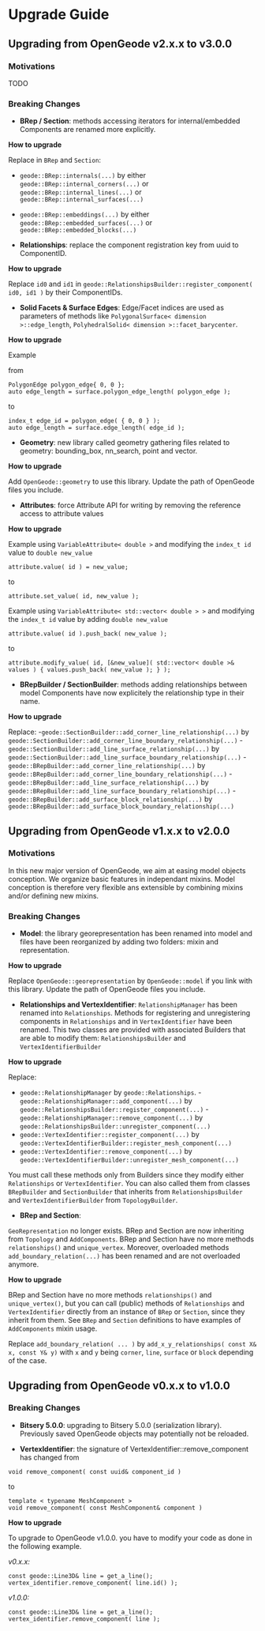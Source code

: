 # Upgrade Guide

## Upgrading from OpenGeode v2.x.x to v3.0.0

### Motivations

TODO


### Breaking Changes

- **BRep / Section**: methods accessing iterators for internal/embedded Components are renamed more explicitly.

**How to upgrade**

Replace in `BRep` and `Section`:
- `geode::BRep::internals(...)` by either `geode::BRep::internal_corners(...)` or `geode::BRep::internal_lines(...)` or `geode::BRep::internal_surfaces(...)`
- `geode::BRep::embeddings(...)` by either `geode::BRep::embedded_surfaces(...)` or `geode::BRep::embedded_blocks(...)`

- **Relationships**: replace the component registration key from uuid to ComponentID.

**How to upgrade**

Replace `id0` and `id1` in  `geode::RelationshipsBuilder::register_component( id0, id1 )` by their ComponentIDs.

- **Solid Facets & Surface Edges**: Edge/Facet indices are used as parameters of methods like `PolygonalSurface< dimension >::edge_length`, `PolyhedralSolid< dimension >::facet_barycenter`.

**How to upgrade**

Example

from

```
PolygonEdge polygon_edge{ 0, 0 };
auto edge_length = surface.polygon_edge_length( polygon_edge );
```

to 

```
index_t edge_id = polygon_edge( { 0, 0 } );
auto edge_length = surface.edge_length( edge_id );
```

- **Geometry**: new library called geometry gathering files related to geometry: bounding_box, nn_search, point and vector.

**How to upgrade**

Add `OpenGeode::geometry` to use this library. Update the path of OpenGeode files you include.

- **Attributes**: force Attribute API for writing by removing the reference access to attribute values

**How to upgrade**

Example using `VariableAttribute< double >` and modifying the `index_t id` value to `double new_value`
```
attribute.value( id ) = new_value;
```

to 

```
attribute.set_value( id, new_value );
```

Example using `VariableAttribute< std::vector< double > >` and modifying the `index_t id` value by adding `double new_value`
```
attribute.value( id ).push_back( new_value );
```

to 

```
attribute.modify_value( id, [&new_value]( std::vector< double >& values ) { values.push_back( new_value ); } );
```

- **BRepBuilder / SectionBuilder**: methods adding relationships between model Components have now explicitely the relationship type in their name.

**How to upgrade**

Replace:
-`geode::SectionBuilder::add_corner_line_relationship(...)` by `geode::SectionBuilder::add_corner_line_boundary_relationship(...)`
-`geode::SectionBuilder::add_line_surface_relationship(...)` by `geode::SectionBuilder::add_line_surface_boundary_relationship(...)`
-`geode::BRepBuilder::add_corner_line_relationship(...)` by `geode::BRepBuilder::add_corner_line_boundary_relationship(...)`
-`geode::BRepBuilder::add_line_surface_relationship(...)` by `geode::BRepBuilder::add_line_surface_boundary_relationship(...)`
-`geode::BRepBuilder::add_surface_block_relationship(...)` by `geode::BRepBuilder::add_surface_block_boundary_relationship(...)`


## Upgrading from OpenGeode v1.x.x to v2.0.0

### Motivations

In this new major version of OpenGeode, we aim at easing model objects conception. We organize basic features in independant mixins. Model conception is therefore very flexible ans extensible by combining mixins and/or defining new mixins.


### Breaking Changes

- **Model**: the library georepresentation has been renamed into model and files have been reorganized by adding two folders: mixin and representation.

**How to upgrade**

Replace `OpenGeode::georepresentation` by `OpenGeode::model` if you link with this library. Update the path of OpenGeode files you include.

- **Relationships and VertexIdentifier**: `RelationshipManager` has been renamed into `Relationships`. Methods for registering and unregistering components in `Relationships` and in `VertexIdentifier` have been renamed.  This two classes are provided with associated Builders that are able to modify them: `RelationshipsBuilder` and `VertexIdentifierBuilder`

**How to upgrade**

Replace:
- `geode::RelationshipManager` by `geode::Relationships`. 
-`geode::RelationshipManager::add_component(...)` by `geode::RelationshipsBuilder::register_component(...)`
-`geode::RelationshipManager::remove_component(...)` by `geode::RelationshipsBuilder::unregister_component(...)`
- `geode::VertexIdentifier::register_component(...)` by `geode::VertexIdentifierBuilder::register_mesh_component(...)`
- `geode::VertexIdentifier::remove_component(...)` by `geode::VertexIdentifierBuilder::unregister_mesh_component(...)`

You must call these methods only from Builders since they modify either `Relationships` or `VertexIdentifier`. You can also called them from classes `BRepBuilder` and `SectionBuilder` that inherits from `RelationshipsBuilder` and `VertexIdentifierBuilder` from `TopologyBuilder`.

- **BRep and Section**:

`GeoRepresentation` no longer exists. BRep and Section are now inheriting from `Topology` and `AddComponents`. BRep and Section have no more methods `relationships()` and `unique_vertex`. Moreover, overloaded methods `add_boundary_relation(...)` has been renamed and are not overloaded anymore.

**How to upgrade**

BRep and Section have no more methods `relationships()` and `unique_vertex()`, but you can call (public) methods of `Relationships` and `VertexIdentifier` directly from an instance of `BRep` or `Section`, since they inherit from them. See `BRep` and `Section` definitions to have examples of `AddComponents` mixin usage. 

Replace `add_boundary_relation( ... )` by `add_x_y_relationships( const X& x, const Y& y)` with `x` and `y` being `corner`, `line`, `surface` or `block` depending of the case.

## Upgrading from OpenGeode v0.x.x to v1.0.0

### Breaking Changes

- **Bitsery 5.0.0**: upgrading to Bitsery 5.0.0 (serialization library). Previously saved OpenGeode objects may potentially not be reloaded. 

- **VertexIdentifier**: the signature of VertexIdentifier::remove_component has changed from

```
void remove_component( const uuid& component_id )
```

to 

```
template < typename MeshComponent > 
void remove_component( const MeshComponent& component )
```
**How to upgrade**

To upgrade to OpenGeode v1.0.0. you have to modify your code as done in the following example.

*v0.x.x:*

```
const geode::Line3D& line = get_a_line();
vertex_identifier.remove_component( line.id() );
```

*v1.0.0:*

```
const geode::Line3D& line = get_a_line();
vertex_identifier.remove_component( line );
```

